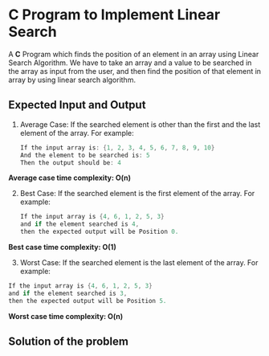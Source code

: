 # C Program to Implement Linear Search

 A <b>C</b> Program which finds the position of an element in an array using Linear Search Algorithm. We have to take an array and a value to be searched in the array as input from the user, and then find the position of that element in array by using linear search algorithm.

 ## Expected Input and Output

 1. Average Case: If the searched element is other than the first and the last element of the array. For example:

    ```C
    If the input array is: {1, 2, 3, 4, 5, 6, 7, 8, 9, 10}
    And the element to be searched is: 5
    Then the output should be: 4
    ```
  <b>Average case time complexity: O(n)</b>
  
 2. Best Case: If the searched element is the first element of the array. For example:
    
    ```C
    If the input array is {4, 6, 1, 2, 5, 3}
    and if the element searched is 4,
    then the expected output will be Position 0.
    ```
  <b>Best case time complexity: O(1)</b>
  
  3. Worst Case: If the searched element is the last element of the array. For example:
    
  ```C
  If the input array is {4, 6, 1, 2, 5, 3}
  and if the element searched is 3,
  then the expected output will be Position 5.
  ```
  <b>Worst case time complexity: O(n)</b>

## Solution of the problem




